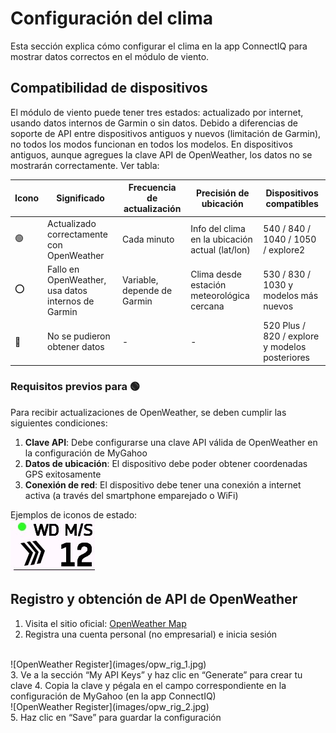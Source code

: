 # Configuración del clima
Esta sección explica cómo configurar el clima en la app ConnectIQ para mostrar datos correctos en el módulo de viento.

## Compatibilidad de dispositivos
El módulo de viento puede tener tres estados: actualizado por internet, usando datos internos de Garmin o sin datos. Debido a diferencias de soporte de API entre dispositivos antiguos y nuevos (limitación de Garmin), no todos los modos funcionan en todos los modelos. En dispositivos antiguos, aunque agregues la clave API de OpenWeather, los datos no se mostrarán correctamente. Ver tabla:

| Icono | Significado | Frecuencia de actualización | Precisión de ubicación | Dispositivos compatibles |
|--------|------------------------------------------|--------------------------|---------------------------------------------|---------------------------------------------|
| 🟢 | Actualizado correctamente con OpenWeather | Cada minuto | Info del clima en la ubicación actual (lat/lon) | 540 / 840 / 1040 / 1050 / explore2 |
| ⭕ | Fallo en OpenWeather, usa datos internos de Garmin | Variable, depende de Garmin | Clima desde estación meteorológica cercana | 530 / 830 / 1030 y modelos más nuevos |
| 🔴 | No se pudieron obtener datos | - | - | 520 Plus / 820 / explore y modelos posteriores |

### Requisitos previos para 🟢
Para recibir actualizaciones de OpenWeather, se deben cumplir las siguientes condiciones:
1. **Clave API**: Debe configurarse una clave API válida de OpenWeather en la configuración de MyGahoo
2. **Datos de ubicación**: El dispositivo debe poder obtener coordenadas GPS exitosamente
3. **Conexión de red**: El dispositivo debe tener una conexión a internet activa (a través del smartphone emparejado o WiFi)

Ejemplos de iconos de estado:
<br>
![wind example](images/wd_example.jpg)

## Registro y obtención de API de OpenWeather
1. Visita el sitio oficial: [OpenWeather Map](https://openweathermap.org/)  
2. Registra una cuenta personal (no empresarial) e inicia sesión  
<br>
![OpenWeather Register](images/opw_rig_1.jpg)  
<br>
3. Ve a la sección “My API Keys” y haz clic en “Generate” para crear tu clave  
4. Copia la clave y pégala en el campo correspondiente en la configuración de MyGahoo (en la app ConnectIQ)  
<br>
![OpenWeather Register](images/opw_rig_2.jpg)  
<br>
5. Haz clic en “Save” para guardar la configuración